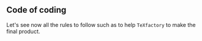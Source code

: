 Code of coding
--------------

Let's see now all the rules to follow such as to help `TeXfactory` to make the final product.

